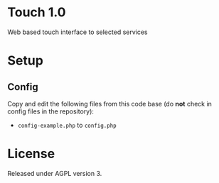 Touch 1.0
=========

Web based touch interface to selected services

Setup
=====

## Config

Copy and edit the following files from this code base (do __not__ check in config files in the repository):
  * `config-example.php` to `config.php`

License
=======

Released under AGPL version 3.






